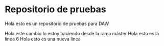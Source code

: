 # Repositorio de pruebas

Hola esto es un repositorio de pruebas para DAW




Hola este cambio lo estoy haciendo desde la rama máster
Hola esto es la línea 6
Hola esto es una nueva línea
